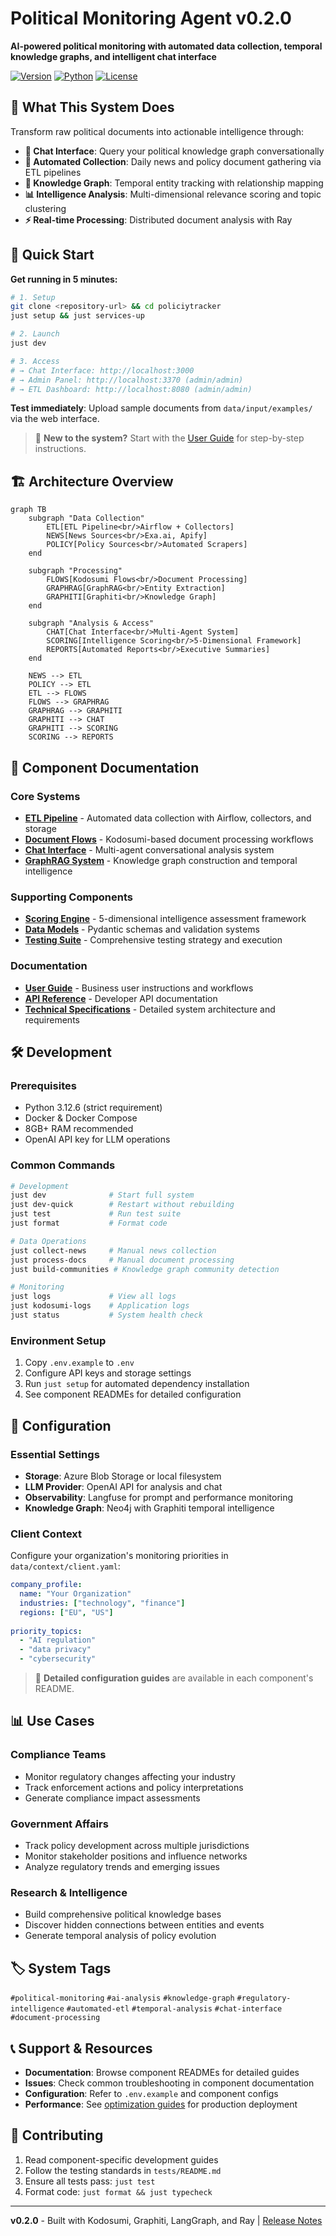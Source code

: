 # Political Monitoring Agent v0.2.0

**AI-powered political monitoring with automated data collection, temporal knowledge graphs, and intelligent chat interface**

[![Version](https://img.shields.io/badge/version-0.2.0-blue.svg)](https://github.com/your-org/policiytracker)
[![Python](https://img.shields.io/badge/python-3.12.6-green.svg)](https://python.org)
[![License](https://img.shields.io/badge/license-MIT-blue.svg)](LICENSE)

## 🎯 What This System Does

Transform raw political documents into actionable intelligence through:

- **🤖 Chat Interface**: Query your political knowledge graph conversationally
- **📰 Automated Collection**: Daily news and policy document gathering via ETL pipelines  
- **🧠 Knowledge Graph**: Temporal entity tracking with relationship mapping
- **📊 Intelligence Analysis**: Multi-dimensional relevance scoring and topic clustering
- **⚡ Real-time Processing**: Distributed document analysis with Ray

## 🚀 Quick Start

**Get running in 5 minutes:**

```bash
# 1. Setup
git clone <repository-url> && cd policiytracker
just setup && just services-up

# 2. Launch
just dev

# 3. Access
# → Chat Interface: http://localhost:3000
# → Admin Panel: http://localhost:3370 (admin/admin)  
# → ETL Dashboard: http://localhost:8080 (admin/admin)
```

**Test immediately**: Upload sample documents from `data/input/examples/` via the web interface.

> 📖 **New to the system?** Start with the [User Guide](docs/USER_GUIDE.md) for step-by-step instructions.

## 🏗️ Architecture Overview

```mermaid
graph TB
    subgraph "Data Collection"
        ETL[ETL Pipeline<br/>Airflow + Collectors]
        NEWS[News Sources<br/>Exa.ai, Apify]
        POLICY[Policy Sources<br/>Automated Scrapers]
    end
    
    subgraph "Processing"
        FLOWS[Kodosumi Flows<br/>Document Processing]
        GRAPHRAG[GraphRAG<br/>Entity Extraction]
        GRAPHITI[Graphiti<br/>Knowledge Graph]
    end
    
    subgraph "Analysis & Access"
        CHAT[Chat Interface<br/>Multi-Agent System]
        SCORING[Intelligence Scoring<br/>5-Dimensional Framework]
        REPORTS[Automated Reports<br/>Executive Summaries]
    end
    
    NEWS --> ETL
    POLICY --> ETL
    ETL --> FLOWS
    FLOWS --> GRAPHRAG
    GRAPHRAG --> GRAPHITI
    GRAPHITI --> CHAT
    GRAPHITI --> SCORING
    SCORING --> REPORTS
```

## 📂 Component Documentation

### **Core Systems**
- **[ETL Pipeline](src/etl/README.md)** - Automated data collection with Airflow, collectors, and storage
- **[Document Flows](src/flows/README.md)** - Kodosumi-based document processing workflows  
- **[Chat Interface](src/chat/README.md)** - Multi-agent conversational analysis system
- **[GraphRAG System](src/graphrag/README.md)** - Knowledge graph construction and temporal intelligence

### **Supporting Components**
- **[Scoring Engine](src/scoring/README.md)** - 5-dimensional intelligence assessment framework
- **[Data Models](src/models/README.md)** - Pydantic schemas and validation systems
- **[Testing Suite](tests/README.md)** - Comprehensive testing strategy and execution

### **Documentation**
- **[User Guide](docs/USER_GUIDE.md)** - Business user instructions and workflows
- **[API Reference](docs/API_REFERENCE.md)** - Developer API documentation  
- **[Technical Specifications](docs/specs/)** - Detailed system architecture and requirements

## 🛠️ Development

### **Prerequisites**
- Python 3.12.6 (strict requirement)
- Docker & Docker Compose
- 8GB+ RAM recommended
- OpenAI API key for LLM operations

### **Common Commands**
```bash
# Development
just dev              # Start full system
just dev-quick        # Restart without rebuilding
just test             # Run test suite
just format           # Format code

# Data Operations  
just collect-news     # Manual news collection
just process-docs     # Manual document processing
just build-communities # Knowledge graph community detection

# Monitoring
just logs             # View all logs
just kodosumi-logs    # Application logs
just status           # System health check
```

### **Environment Setup**
1. Copy `.env.example` to `.env`
2. Configure API keys and storage settings
3. Run `just setup` for automated dependency installation
4. See component READMEs for detailed configuration

## 🔧 Configuration

### **Essential Settings**
- **Storage**: Azure Blob Storage or local filesystem
- **LLM Provider**: OpenAI API for analysis and chat
- **Observability**: Langfuse for prompt and performance monitoring  
- **Knowledge Graph**: Neo4j with Graphiti temporal intelligence

### **Client Context**
Configure your organization's monitoring priorities in `data/context/client.yaml`:
```yaml
company_profile:
  name: "Your Organization"
  industries: ["technology", "finance"]
  regions: ["EU", "US"]
  
priority_topics:
  - "AI regulation"
  - "data privacy"  
  - "cybersecurity"
```

> 🔧 **Detailed configuration guides** are available in each component's README.

## 📊 Use Cases

### **Compliance Teams**
- Monitor regulatory changes affecting your industry
- Track enforcement actions and policy interpretations
- Generate compliance impact assessments

### **Government Affairs**
- Track policy development across multiple jurisdictions
- Monitor stakeholder positions and influence networks
- Analyze regulatory trends and emerging issues

### **Research & Intelligence**
- Build comprehensive political knowledge bases
- Discover hidden connections between entities and events
- Generate temporal analysis of policy evolution

## 🏷️ System Tags

`#political-monitoring` `#ai-analysis` `#knowledge-graph` `#regulatory-intelligence` `#automated-etl` `#temporal-analysis` `#chat-interface` `#document-processing`

## 📞 Support & Resources

- **Documentation**: Browse component READMEs for detailed guides
- **Issues**: Check common troubleshooting in component documentation
- **Configuration**: Refer to `.env.example` and component configs
- **Performance**: See [optimization guides](docs/specs/) for production deployment

## 🤝 Contributing

1. Read component-specific development guides
2. Follow the testing standards in `tests/README.md`
3. Ensure all tests pass: `just test`
4. Format code: `just format && just typecheck`

---

**v0.2.0** - Built with Kodosumi, Graphiti, LangGraph, and Ray | [Release Notes](docs/CHANGELOG.md)
